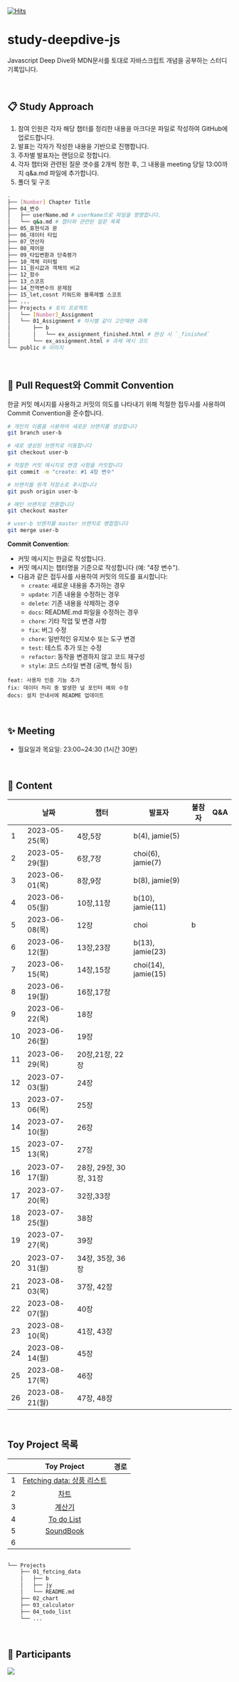 [![Hits](https://hits.seeyoufarm.com/api/count/incr/badge.svg?url=https%3A%2F%2Fgithub.com%2Fgather-around-and-code%2Fstudy-js-deepdive&count_bg=%2379C83D&title_bg=%23555555&icon=&icon_color=%23E7E7E7&title=hits&edge_flat=false)](https://hits.seeyoufarm.com)


# study-deepdive-js
Javascript Deep Dive와 MDN문서를 토대로 자바스크립트 개념을 공부하는 스터디 기록입니다.

<br>

## 📋 Study Approach

1. 참여 인원은 각자 해당 챕터를 정리한 내용을 마크다운 파일로 작성하여 GitHub에 업로드합니다.
2. 발표는 각자가 작성한 내용을 기반으로 진행합니다.
3. 주차별 발표자는 랜덤으로 정합니다.
4. 각자 챕터와 관련된 질문 갯수를 2개씩 정한 후, 그 내용을 meeting 당일 13:00까지 q&a.md 파일에 추가합니다.
5. 폴더 및 구조

``` bash
.
├── [Number] Chapter Title 
├── 04_변수
│   ├── userName.md # userName으로 파일을 명명합니다.
│   └── q&a.md # 챕터와 관련된 질문 목록
├── 05_표현식과 문
├── 06_데이터 타입
├── 07_연산자
├── 08_제어문
├── 09_타입변환과 단축평가
├── 10_객체 리터럴
├── 11_원시값과 객체의 비교
├── 12_함수
├── 13_스코프
├── 14_전역변수의 문제점
├── 15_let,cosnt 키워드와 블록레벨 스코프
├── ...
├── Projects # 토이 프로젝트 
│   └── [Number]_Assignment
│   └── 01_Assignment # 차시별 같이 고민해본 과제
│       ├── b
│       │   └── ex_assignment_finished.html # 완성 시 `_finished`
│       └── ex_assignment.html # 과제 예시 코드
└── public # 이미지
```

<br>

## 🤔 Pull Request와 Commit Convention

한글 커밋 메시지를 사용하고 커밋의 의도를 나타내기 위해 적절한 접두사를 사용하여 Commit Convention을 준수합니다.

```bash
# 개인의 이름을 사용하여 새로운 브랜치를 생성합니다
git branch user-b

# 새로 생성된 브랜치로 이동합니다
git checkout user-b

# 적절한 커밋 메시지로 변경 사항을 커밋합니다
git commit -m "create: #1 4장 변수"

# 브랜치를 원격 저장소로 푸시합니다
git push origin user-b

# 메인 브랜치로 전환합니다
git checkout master

# user-b 브랜치를 master 브랜치로 병합합니다
git merge user-b

```

**Commit Convention**:

- 커밋 메시지는 한글로 작성합니다.
- 커밋 메시지는 챕터명을 기준으로 작성합니다 (예: "4장 변수").
- 다음과 같은 접두사를 사용하여 커밋의 의도를 표시합니다:
  - `create`: 새로운 내용을 추가하는 경우
  - `update`: 기존 내용을 수정하는 경우
  - `delete`: 기존 내용을 삭제하는 경우
  - `docs`: README.md 파일을 수정하는 경우
  - `chore`: 기타 작업 및 변경 사항
  - `fix`: 버그 수정
  - `chore`: 일반적인 유지보수 또는 도구 변경
  - `test`: 테스트 추가 또는 수정
  - `refactor`: 동작을 변경하지 않고 코드 재구성
  - `style`: 코드 스타일 변경 (공백, 형식 등)

```
feat: 사용자 인증 기능 추가
fix: 데이터 처리 중 발생한 널 포인터 예외 수정
docs: 설치 안내서에 README 업데이트
```


<br>


## ✨ Meeting 
- 월요일과 목요일: 23:00~24:30 (1시간 30분)


<br>

## 🔖 Content
|   	| 날짜           	| 챕터    	| 발표자 	| 불참자 	| Q&A                   	|
|---	|----------------	|---------	|--------	|--------	|------------------------	|
| 1 	| 2023-05-25(목) 	 | 4장,5장   	|  b(4), jamie(5)      	|        	|  	|
| 2 	| 2023-05-29(월)  	| 6장,7장 	 |   choi(6), jamie(7)     	|        	|                       	|
| 3 	| 2023-06-01(목)  	| 8장,9장  	|   b(8), jamie(9)     	|     	|       	|
| 4 	| 2023-06-05(월)  	| 10장,11장  	|  b(10), jamie(11)  	|     	|       	|
| 5 	| 2023-06-08(목)  	| 12장   	|  choi 	|   b   	|                        	|
| 6 	| 2023-06-12(월)  	| 13장,23장   	|    b(13), jamie(23)    	|        	|                        	|
| 7 	| 2023-06-15(목)  	| 14장,15장   	|   choi(14), jamie(15)     	|        	|                        	|
| 8 	| 2023-06-19(월)  	| 16장,17장   	|        	|        	|                        	|
| 9 	| 2023-06-22(목)  	| 18장   	|        	|        	|                        	|
| 10 	| 2023-06-26(월)  	| 19장   	|       	|        	|                        	|
| 11	| 2023-06-29(목)  	| 20장,21장, 22장	|        	|        	|                        	|
| 12	| 2023-07-03(월)  	| 24장   	|        	|        	|                        	|
| 13	| 2023-07-06(목)  	| 25장   	|        	|        	|                        	|
| 14	| 2023-07-10(월)  	| 26장   	|        	|        	|                        	|
| 15	| 2023-07-13(목)  	| 27장   	|        	|        	|                        	|
| 16	| 2023-07-17(월)  	| 28장, 29장, 30장, 31장   	|        	|        	|                        	|
| 17	| 2023-07-20(목)  	| 32장,33장   	|        	|        	|                        	|
| 18	| 2023-07-25(월)  	| 38장   	|        	|        	|                        	|
| 19	| 2023-07-27(목)  	| 39장   	|        	|        	|                        	|
| 20	| 2023-07-31(월)  	| 34장, 35장, 36장 	|        	|        	|                        	|
| 21	| 2023-08-03(목)  	| 37장, 42장   	|        	|        	|                        	|
| 22	| 2023-08-07(월)  	| 40장   	|        	|        	|                        	|
| 23	| 2023-08-10(목)  	| 41장, 43장   	|        	|        	|                        	|
| 24	| 2023-08-14(월)  	| 45장   	|        	|        	|                        	|
| 25	| 2023-08-17(목)  	| 46장   	|        	|        	|                        	|
| 26	| 2023-08-21(월)  	| 47장, 48장   	|        	|        	|                        	|

<br>

## Toy Project 목록
|   | Toy Project | 경로 |
|:-:|:-----------:|:----:|
| 1 | [Fetching data: 상품 리스트](https://github.com/gather-around-and-code/study-js-deepdive/issues/3)    |      |
| 2 | [차트](https://github.com/gather-around-and-code/study-js-deepdive/issues/13)            |      |
| 3 | [계산기](https://github.com/gather-around-and-code/study-js-deepdive/issues/30)            |      |
| 4 | [To do List](https://github.com/gather-around-and-code/study-js-deepdive/issues/31)            |      |
| 5 | [SoundBook](https://github.com/gather-around-and-code/study-js-deepdive/issues/47)    |      |
| 6 |             |      |

```bash

└── Projects
    ├── 01_fetcing_data
    │   ├── b
    │   ├── jy
    │   └── README.md
    ├── 02_chart
    ├── 03_calculator
    ├── 04_todo_list
    └── ...
```

<br>

## 💪 Participants
<a href="https://github.com/gather-around-and-code/study-js-deepdive/graphs/contributors">
  <img src="https://contrib.rocks/image?repo=gather-around-and-code/study-js-deepdive" />
</a>

